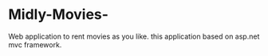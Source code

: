 # Midly-Movies-
Web application to rent movies as you like.
this application based on asp.net mvc framework.
